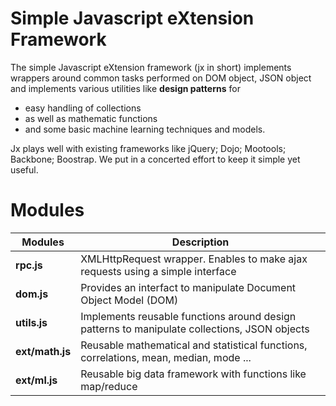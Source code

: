 Simple Javascript eXtension Framework
==


The simple Javascript eXtension framework (jx in short) implements wrappers around common tasks performed on DOM object, JSON object and implements various utilities like **design patterns** for 
* easy handling of collections 
* as well as mathematic functions 
* and some basic machine learning techniques and models. 

Jx plays well with existing frameworks like jQuery; Dojo; Mootools; Backbone; Boostrap. We put in a concerted effort to keep it simple yet useful.  

Modules
==


| **Modules**  | **Description** |
| -------- | -------- | 
| **rpc.js**     | XMLHttpRequest wrapper. Enables to make ajax requests using a simple interface     | 
| **dom.js**|Provides an interfact to manipulate Document Object Model (DOM)|
| **utils.js**|Implements reusable functions around design patterns to manipulate collections, JSON objects|
|**ext/math.js**|Reusable mathematical and statistical functions, correlations, mean, median, mode ...|
|**ext/ml.js**|Reusable big data framework with functions like map/reduce|
